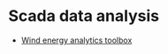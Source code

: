 # Scada data analysis

- [Wind energy analytics toolbox](https://towardsdatascience.com/wind-energy-analytics-toolbox-iterative-power-curve-filter-fec258fdb997)
